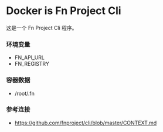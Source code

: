 # Docker is Fn Project Cli

这是一个 Fn Project Cli 程序。

### 环境变量
- FN_API_URL
- FN_REGISTRY

### 容器数据
- /root/.fn

### 参考连接
- https://github.com/fnproject/cli/blob/master/CONTEXT.md
